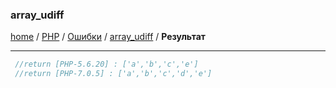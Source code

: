 ### array_udiff
[home][go-home] / [PHP][go-php] / [Ошибки][go-php-error] / [array_udiff][go-php-error-array_udiff] / **Результат**

---

```php
 //return [PHP-5.6.20] : ['a','b','c','e']
 //return [PHP-7.0.5] : ['a','b','c','d','e']
 ```

[go-php-error-array_udiff]: ../array_udiff.md
[go-home]: ../../../index.md
[go-php]: ../../index.md
[go-php-error]: ../index.md
